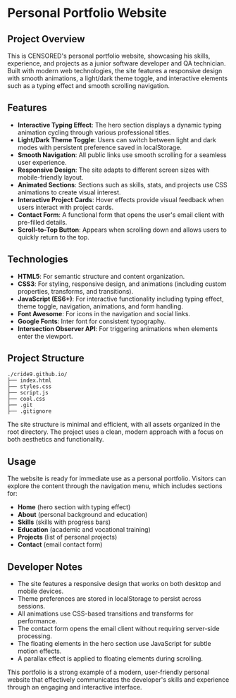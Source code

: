 ﻿# Personal Portfolio Website

## Project Overview

This is CENSORED's personal portfolio website, showcasing his skills, experience, and projects as a junior software developer and QA technician. Built with modern web technologies, the site features a responsive design with smooth animations, a light/dark theme toggle, and interactive elements such as a typing effect and smooth scrolling navigation.

## Features

- **Interactive Typing Effect**: The hero section displays a dynamic typing animation cycling through various professional titles.
- **Light/Dark Theme Toggle**: Users can switch between light and dark modes with persistent preference saved in localStorage.
- **Smooth Navigation**: All public links use smooth scrolling for a seamless user experience.
- **Responsive Design**: The site adapts to different screen sizes with mobile-friendly layout.
- **Animated Sections**: Sections such as skills, stats, and projects use CSS animations to create visual interest.
- **Interactive Project Cards**: Hover effects provide visual feedback when users interact with project cards.
- **Contact Form**: A functional form that opens the user's email client with pre-filled details.
- **Scroll-to-Top Button**: Appears when scrolling down and allows users to quickly return to the top.

## Technologies

- **HTML5**: For semantic structure and content organization.
- **CSS3**: For styling, responsive design, and animations (including custom properties, transforms, and transitions).
- **JavaScript (ES6+)**: For interactive functionality including typing effect, theme toggle, navigation, animations, and form handling.
- **Font Awesome**: For icons in the navigation and social links.
- **Google Fonts**: Inter font for consistent typography.
- **Intersection Observer API**: For triggering animations when elements enter the viewport.

## Project Structure

```
./cride9.github.io/
├── index.html
├── styles.css
├── script.js
├── cool.css
├── .git
├── .gitignore
```

The site structure is minimal and efficient, with all assets organized in the root directory. The project uses a clean, modern approach with a focus on both aesthetics and functionality.

## Usage

The website is ready for immediate use as a personal portfolio. Visitors can explore the content through the navigation menu, which includes sections for:

- **Home** (hero section with typing effect)
- **About** (personal background and education)
- **Skills** (skills with progress bars)
- **Education** (academic and vocational training)
- **Projects** (list of personal projects)
- **Contact** (email contact form)

## Developer Notes

- The site features a responsive design that works on both desktop and mobile devices.
- Theme preferences are stored in localStorage to persist across sessions.
- All animations use CSS-based transitions and transforms for performance.
- The contact form opens the email client without requiring server-side processing.
- The floating elements in the hero section use JavaScript for subtle motion effects.
- A parallax effect is applied to floating elements during scrolling.

This portfolio is a strong example of a modern, user-friendly personal website that effectively communicates the developer's skills and experience through an engaging and interactive interface.